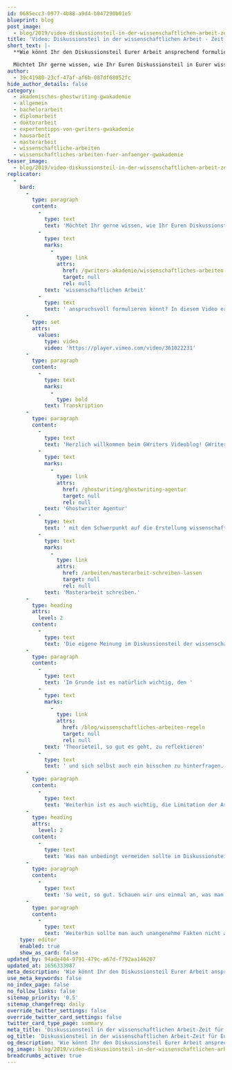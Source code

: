 ```yaml
---
id: 0685ecc3-0977-4b88-a9d4-b047290b01e5
blueprint: blog
post_image:
  - blog/2019/video-diskussionsteil-in-der-wissenschaftlichen-arbeit-zeit-für-eine-eigene-meinung/diskussionsteil-in-der-wissenschaftliche-Arbeit.png
title: 'Video: Diskussionsteil in der wissenschaftlichen Arbeit - Zeit für eine eigene Meinung'
short_text: |-
  **Wie könnt Ihr den Diskussionsteil Eurer Arbeit ansprechend formulieren? Bei uns erfahrt Ihr, wie Ihr Eure eigene Meinung aussagekräftig zu Papier bringt.**

  Möchtet Ihr gerne wissen, wie Ihr Euren Diskussionsteil in Eurer wissenschaftlichen Arbeit anspruchsvoll formulieren könnt? In diesem Video erklären wir Euch, wie Ihr Eure eigene Meinung konstruktiv einbringt und...
author:
  - 39c41980-23cf-47af-af6b-087df68052fc
hide_author_details: false
category:
  - akademisches-ghostwriting-gwakademie
  - allgemein
  - bachelorarbeit
  - diplomarbeit
  - doktorarbeit
  - expertentipps-von-gwriters-gwakademie
  - hausarbeit
  - masterarbeit
  - wissenschaftliche-arbeiten
  - wissenschaftliches-arbeiten-fuer-anfaenger-gwakademie
teaser_image:
  - blog/2019/video-diskussionsteil-in-der-wissenschaftlichen-arbeit-zeit-für-eine-eigene-meinung/diskussionsteil-in-der-wissenschaftliche-Arbeit.png
replicator:
  -
    bard:
      -
        type: paragraph
        content:
          -
            type: text
            text: 'Möchtet Ihr gerne wissen, wie Ihr Euren Diskussionsteil in Eurer '
          -
            type: text
            marks:
              -
                type: link
                attrs:
                  href: /gwriters-akademie/wissenschaftliches-arbeiten-anfeanger
                  target: null
                  rel: null
            text: 'wissenschaftlichen Arbeit'
          -
            type: text
            text: ' anspruchsvoll formulieren könnt? In diesem Video erklären wir Euch, wie Ihr Eure eigene Meinung konstruktiv einbringt und vor allem auch, was Ihr vermeiden solltet, um nicht zu bestehen, sondern eine bestmögliche Bewertung zu erhalten. Wir möchten Euch auf dem Weg zum Erfolg begleiten!'
      -
        type: set
        attrs:
          values:
            type: video
            video: 'https://player.vimeo.com/video/361022231'
      -
        type: paragraph
        content:
          -
            type: text
            marks:
              -
                type: bold
            text: Transkription
      -
        type: paragraph
        content:
          -
            type: text
            text: 'Herzlich willkommen beim GWriters Videoblog! GWriters ist eine '
          -
            type: text
            marks:
              -
                type: link
                attrs:
                  href: /ghostwriting/ghostwriting-agentur
                  target: null
                  rel: null
            text: 'Ghostwriter Agentur'
          -
            type: text
            text: ' mit dem Schwerpunkt auf die Erstellung wissenschaftlicher Texte. Heute haben wir das Thema "Diskussionsteil in der wissenschaftlichen Arbeit - Zeit für eine eigene Meinung". Nach dem Theorieteil ist der Diskussionsteil eigentlich die Krone Eurer Arbeit. Heute klären wir einmal auf, welche Do''s und welche Dont''s es gibt, was man also in dem Diskussionsteil mit aufnehmen sollte und was man möglichst vermeiden sollte, egal ob Sie Ihre Bachelorarbeit oder '
          -
            type: text
            marks:
              -
                type: link
                attrs:
                  href: /arbeiten/masterarbeit-schreiben-lassen
                  target: null
                  rel: null
            text: 'Masterarbeit schreiben.'
      -
        type: heading
        attrs:
          level: 2
        content:
          -
            type: text
            text: 'Die eigene Meinung im Diskussionsteil der wissenschaftlichen Arbeit'
      -
        type: paragraph
        content:
          -
            type: text
            text: 'Im Grunde ist es natürlich wichtig, den '
          -
            type: text
            marks:
              -
                type: link
                attrs:
                  href: /blog/wissenschaftliches-arbeiten-regeln
                  target: null
                  rel: null
            text: 'Theorieteil, so gut es geht, zu reflektieren'
          -
            type: text
            text: ' und sich selbst auch ein bisschen zu hinterfragen. Das heißt, man stellt die Argumente gegenüber, stellt Kontraste her und geht wirklich mit Fakten auf die eigene Meinung ein, die man in dieser Diskussion widerspiegelt. Dabei ist die eigene Meinung natürlich nicht subjektiv, sondern wirklich eine begründete Entscheidung. Das ist ganz, ganz wichtig. Diese Entscheidungsgrundlage sollte dementsprechend, auch in der Diskussion, vollumfänglich, aber nicht zu lang erläutert werden.'
      -
        type: paragraph
        content:
          -
            type: text
            text: 'Weiterhin ist es auch wichtig, die Limitation der Arbeit aufzuzeigen. Sei es die methodische Limitation oder schlichtweg durch die Größe der Arbeit, durch den Umfang der Arbeit, welcher beschränkt ist. Da sollte man natürlich darauf eingehen. Und dann auch, auf einen eventuell folgenden Bias eingehen, also einer Verzerrung der Ergebnisse, wenn sie denn dann vorliegen könnten, durch die entsprechenden Limitation.'
      -
        type: heading
        attrs:
          level: 2
        content:
          -
            type: text
            text: 'Was man unbedingt vermeiden sollte im Diskussionsteil'
      -
        type: paragraph
        content:
          -
            type: text
            text: 'So weit, so gut. Schauen wir uns einmal an, was man nicht machen sollte, in der Diskussion: Man sollte natürlich keine voreiligen oder auch subjektiven Schlüsse ziehen, keine eigenen Vorurteile einbringen, sondern sich wirklich an die Fakten halten. Wichtig ist auch, keine Überbewertung der eigenen Argumente vorzunehmen, sondern sich wirklich darauf zu konzentrieren, die eigenen Argumente auch zu kontrastieren.'
      -
        type: paragraph
        content:
          -
            type: text
            text: 'Weiterhin sollte man auch unangenehme Fakten nicht auslassen. Es ist immer besser, wenn man wirklich eine begründete Entscheidung und eine begründete Diskussion darlegt, die vielleicht nicht das gewünschte Ergebnis erzielt, aber doch faktisch richtig ist. Ich hoffe, ich konnte Euch hiermit einmal ganz kurz vorstellen, was man in die Diskussion einbringen soll und was man möglichst vermeiden soll, und freue mich, dass Ihr auch diesmal wieder mit dabei wart.'
    type: editor
    enabled: true
    show_as_card: false
updated_by: 94ade404-9791-479c-a67d-f792aa146207
updated_at: 1656333987
meta_description: 'Wie könnt Ihr den Diskussionsteil Eurer Arbeit ansprechend formulieren? Bei uns erfahrt Ihr, wie Ihr Eure eigene Meinung aussagekräftig zu Papier bringt.'
use_meta_keywords: false
no_index_page: false
no_follow_links: false
sitemap_priority: '0.5'
sitemap_changefreq: daily
override_twitter_settings: false
override_twitter_card_settings: false
twitter_card_type_page: summary
meta_title: 'Diskussionsteil in der wissenschaftlichen Arbeit-Zeit für Eure Meinung'
og_title: 'Diskussionsteil in der wissenschaftlichen Arbeit-Zeit für Eure Meinung'
og_description: 'Wie könnt Ihr den Diskussionsteil Eurer Arbeit ansprechend formulieren? Bei uns erfahrt Ihr, wie Ihr Eure eigene Meinung aussagekräftig zu Papier bringt.'
og_image: blog/2019/video-diskussionsteil-in-der-wissenschaftlichen-arbeit-zeit-für-eine-eigene-meinung/diskussionsteil-in-der-wissenschaftliche-Arbeit.png
breadcrumbs_active: true
---
```

